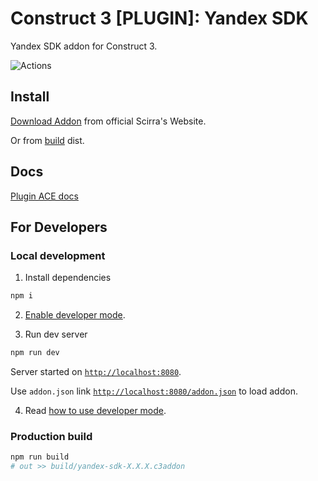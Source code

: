 # Construct 3 [PLUGIN]: Yandex SDK
Yandex SDK addon for Construct 3.

![Actions](https://sun9-53.userapi.com/c855532/v855532844/23ad55/Kzwxf42xxEg.jpg)

## Install

[Download Addon](https://www.construct.net/en/make-games/addons/398/yandex-sdk) from official Scirra's Website.

Or from [build](build/) dist.

## Docs

[Plugin ACE docs](docs.md)

## For Developers

### Local development

1. Install dependencies

```sh
npm i
```

2. [Enable developer mode](https://www.construct.net/en/make-games/manuals/addon-sdk/guide/enabling-developer-mode).

3. Run dev server
```sh
npm run dev
```

Server started on
[`http://localhost:8080`](http://localhost:8080).

Use `addon.json` link [`http://localhost:8080/addon.json`](http://localhost:8080/addon.json) to load addon.

4. Read [how to use developer mode](https://www.construct.net/en/make-games/manuals/addon-sdk/guide/using-developer-mode).

### Production build

```sh
npm run build
# out >> build/yandex-sdk-X.X.X.c3addon
```
